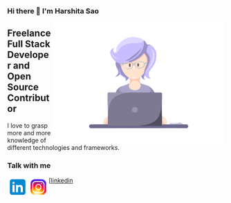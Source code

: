 ### Hi there 👋 I'm Harshita Sao

  <img align="right" alt="gif" src="https://github.com/harshitasao/harshitasao/blob/master/git.gif" width="400" height="280"/>
  
## Freelance Full Stack Developer and Open Source Contributor
I love to grasp more and more knowledge of different technologies and frameworks.
### Talk with me 
[<img alt="linkedin" align="left" src="https://github.com/harshitasao/harshitasao/blob/master/linkedin.png"/>[linkedin]
[<img alt="instagram" align="left" src="https://github.com/harshitasao/harshitasao/blob/master/instagram.png"/>][instagram]




[linkedin]: https://www.linkedin.com/in/harshita-sao-468497206/
[instagram]: https://www.instagram.com/harshitasao_09/
<!--
**harshitasao/harshitasao** is a ✨ _special_ ✨ repository because its `README.md` (this file) appears on your GitHub profile.

Here are some ideas to get you started:

- 🔭 I’m currently working on ...
- 🌱 I’m currently learning ...
- 👯 I’m looking to collaborate on ...
- 🤔 I’m looking for help with ...
- 💬 Ask me about ...
- 📫 How to reach me: ...
- 😄 Pronouns: ...
- ⚡ Fun fact: ...
-->
